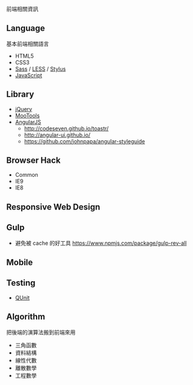 前端相關資訊

## Language

基本前端相關語言

* HTML5
* CSS3
* [Sass][sass] / [LESS][less] / [Stylus][stylus]
* [JavaScript][js]

## Library

* [jQuery](http://jquery.com/)
* [MooTools](http://mootools.net/)
* [AngularJS](https://angularjs.org/)
  - http://codeseven.github.io/toastr/
  - http://angular-ui.github.io/
  - https://github.com/johnpapa/angular-styleguide

## Browser Hack

* Common
* IE9
* IE8

## Responsive Web Design

## Gulp

* 避免被 cache 的好工具 https://www.npmjs.com/package/gulp-rev-all

## Mobile

## Testing

* [QUnit](http://qunitjs.com/)

## Algorithm

把後端的演算法搬到前端來用

* 三角函數
* 資料結構
* 線性代數
* 離散數學
* 工程數學

[sass]: http://sass-lang.com/
[less]: http://lesscss.org/
[stylus]: http://learnboost.github.io/stylus/
[js]: /pdl/javascript/README.md
